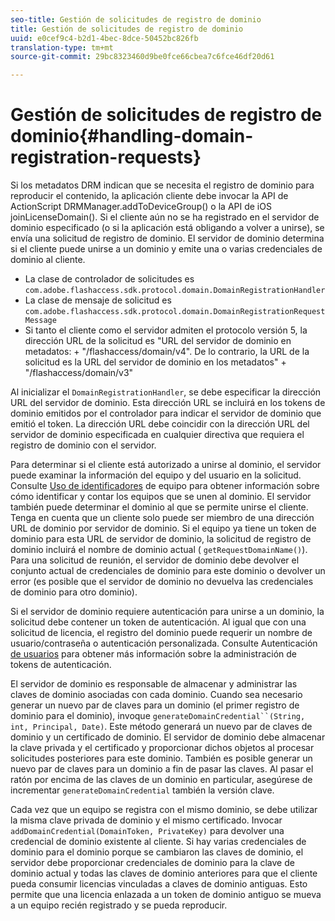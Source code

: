 ```yaml
---
seo-title: Gestión de solicitudes de registro de dominio
title: Gestión de solicitudes de registro de dominio
uuid: e0cef9c4-b2d1-4bec-8dce-50452bc826fb
translation-type: tm+mt
source-git-commit: 29bc8323460d9be0fce66cbea7c6fce46df20d61

---
```



# Gestión de solicitudes de registro de dominio{#handling-domain-registration-requests}

Si los metadatos DRM indican que se necesita el registro de dominio para reproducir el contenido, la aplicación cliente debe invocar la API de ActionScript DRMManager.addToDeviceGroup() o la API de iOS joinLicenseDomain(). Si el cliente aún no se ha registrado en el servidor de dominio especificado (o si la aplicación está obligando a volver a unirse), se envía una solicitud de registro de dominio. El servidor de dominio determina si el cliente puede unirse a un dominio y emite una o varias credenciales de dominio al cliente.

* La clase de controlador de solicitudes es `com.adobe.flashaccess.sdk.protocol.domain.DomainRegistrationHandler`
* La clase de mensaje de solicitud es `com.adobe.flashaccess.sdk.protocol.domain.DomainRegistrationRequestMessage`
* Si tanto el cliente como el servidor admiten el protocolo versión 5, la dirección URL de la solicitud es &quot;URL del servidor de dominio en metadatos: + &quot;/flashaccess/domain/v4&quot;. De lo contrario, la URL de la solicitud es la URL del servidor de dominio en los metadatos&quot; + &quot;/flashaccess/domain/v3&quot;

Al inicializar el `DomainRegistrationHandler`, se debe especificar la dirección URL del servidor de dominio. Esta dirección URL se incluirá en los tokens de dominio emitidos por el controlador para indicar el servidor de dominio que emitió el token. La dirección URL debe coincidir con la dirección URL del servidor de dominio especificada en cualquier directiva que requiera el registro de dominio con el servidor.

Para determinar si el cliente está autorizado a unirse al dominio, el servidor puede examinar la información del equipo y del usuario en la solicitud. Consulte [Uso de identificadores](../../aaxs-protecting-content/content-implementing-the-license-server/content-processing-aaxs-requests/content-using-machine-ids.md) de equipo para obtener información sobre cómo identificar y contar los equipos que se unen al dominio. El servidor también puede determinar el dominio al que se permite unirse el cliente. Tenga en cuenta que un cliente solo puede ser miembro de una dirección URL de dominio por servidor de dominio. Si el equipo ya tiene un token de dominio para esta URL de servidor de dominio, la solicitud de registro de dominio incluirá el nombre de dominio actual ( `getRequestDomainName()`). Para una solicitud de reunión, el servidor de dominio debe devolver el conjunto actual de credenciales de dominio para este dominio o devolver un error (es posible que el servidor de dominio no devuelva las credenciales de dominio para otro dominio).

Si el servidor de dominio requiere autenticación para unirse a un dominio, la solicitud debe contener un token de autenticación. Al igual que con una solicitud de licencia, el registro del dominio puede requerir un nombre de usuario/contraseña o autenticación personalizada. Consulte Autenticación [de usuarios](../../aaxs-protecting-content/content-introduction/content-usage-rules/content-authentication/content-user-authentication.md) para obtener más información sobre la administración de tokens de autenticación.

El servidor de dominio es responsable de almacenar y administrar las claves de dominio asociadas con cada dominio. Cuando sea necesario generar un nuevo par de claves para un dominio (el primer registro de dominio para el dominio), invoque `generateDomainCredential``(String, int, Principal, Date)`. Este método generará un nuevo par de claves de dominio y un certificado de dominio. El servidor de dominio debe almacenar la clave privada y el certificado y proporcionar dichos objetos al procesar solicitudes posteriores para este dominio. También es posible generar un nuevo par de claves para un dominio a fin de pasar las claves. Al pasar el ratón por encima de las claves de un dominio en particular, asegúrese de incrementar `generateDomainCredential` también la versión clave.

Cada vez que un equipo se registra con el mismo dominio, se debe utilizar la misma clave privada de dominio y el mismo certificado. Invocar `addDomainCredential(DomainToken, PrivateKey)` para devolver una credencial de dominio existente al cliente. Si hay varias credenciales de dominio para el dominio porque se cambiaron las claves de dominio, el servidor debe proporcionar credenciales de dominio para la clave de dominio actual y todas las claves de dominio anteriores para que el cliente pueda consumir licencias vinculadas a claves de dominio antiguas. Esto permite que una licencia enlazada a un token de dominio antiguo se mueva a un equipo recién registrado y se pueda reproducir.
